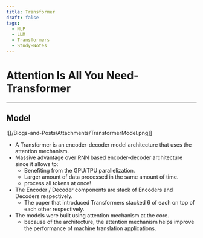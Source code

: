 ```yaml
---
title: Transformer
draft: false
tags:
  - NLP
  - LLM
  - Transformers
  - Study-Notes
---
```



# Attention Is All You Need-Transformer

---

## Model

![[/Blogs-and-Posts/Attachments/TransformerModel.png]]

- A Transformer is an encoder-decoder model architecture that uses the attention mechanism.
- Massive advantage over RNN based encoder-decoder architecture since it allows to:
  - Benefiting from the GPU/TPU parallelization.
  - Larger amount of data processed in the same amount of time.
  - process all tokens at once!
- The Encoder / Decoder components are stack of Encoders and Decoders respectively.
  - The paper that introduced Transformers stacked 6 of each on top of each other respectively.
- The models were built using attention mechanism at the core.
  - because of the architecture, the attention mechanism helps improve the performance of machine translation applications.

